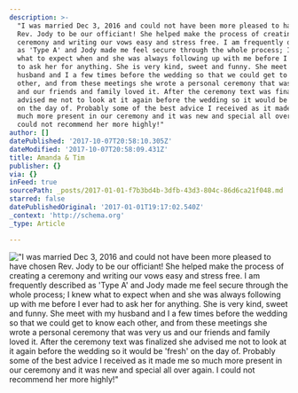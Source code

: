 ```yaml
---
description: >-
  "I was married Dec 3, 2016 and could not have been more pleased to have chosen
  Rev. Jody to be our officiant! She helped make the process of creating a
  ceremony and writing our vows easy and stress free. I am frequently described
  as 'Type A' and Jody made me feel secure through the whole process; I knew
  what to expect when and she was always following up with me before I ever had
  to ask her for anything. She is very kind, sweet and funny. She meet with my
  husband and I a few times before the wedding so that we could get to know each
  other, and from these meetings she wrote a personal ceremony that was very us
  and our friends and family loved it. After the ceremony text was finalized she
  advised me not to look at it again before the wedding so it would be 'fresh'
  on the day of. Probably some of the best advice I received as it made me so
  much more present in our ceremony and it was new and special all over again. I
  could not recommend her more highly!"
author: []
datePublished: '2017-10-07T20:58:10.305Z'
dateModified: '2017-10-07T20:58:09.431Z'
title: Amanda & Tim
publisher: {}
via: {}
inFeed: true
sourcePath: _posts/2017-01-01-f7b3bd4b-3dfb-43d3-804c-86d6ca21f048.md
starred: false
datePublishedOriginal: '2017-01-01T19:17:02.540Z'
_context: 'http://schema.org'
_type: Article

---
```

!["I was married Dec 3, 2016 and could not have been more pleased to have chosen Rev. Jody to be our officiant! She helped make the process of creating a ceremony and writing our vows easy and stress free. I am frequently described as 'Type A' and Jody made me feel secure through the whole process; I knew what to expect when and she was always following up with me before I ever had to ask her for anything. She is very kind, sweet and funny. She meet with my husband and I a few times before the wedding so that we could get to know each other, and from these meetings she wrote a personal ceremony that was very us and our friends and family loved it. After the ceremony text was finalized she advised me not to look at it again before the wedding so it would be 'fresh' on the day of. Probably some of the best advice I received as it made me so much more present in our ceremony and it was new and special all over again. I could not recommend her more highly!"](https://the-grid-user-content.s3-us-west-2.amazonaws.com/84737b38-8822-42f7-8b34-7696db99f274.jpg)